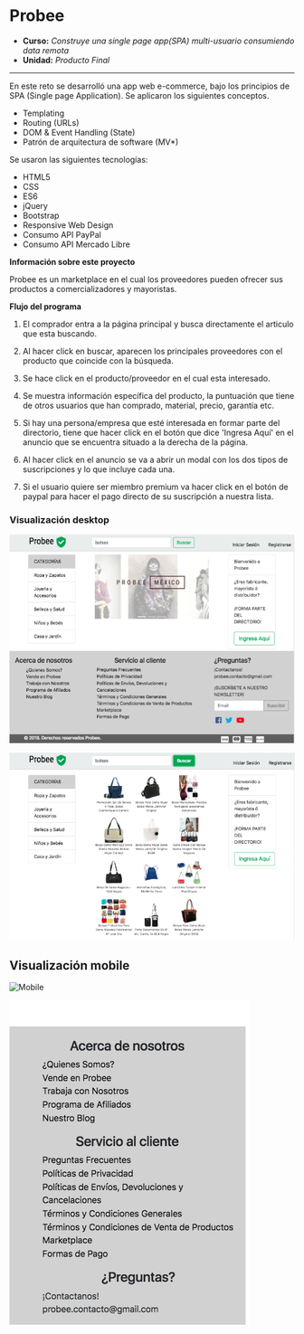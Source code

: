 # Probee

* **Curso:** _Construye una single page app(SPA) multi-usuario consumiendo data remota_
* **Unidad:** _Producto Final_

***

En este reto se desarrolló una app web e-commerce, bajo los principios de SPA (Single page Application). Se aplicaron los siguientes conceptos.

* Templating
* Routing (URLs)
* DOM & Event Handling (State)
* Patrón de arquitectura de software (MV*)

Se usaron las siguientes tecnologías:

* HTML5
* CSS
* ES6
* jQuery
* Bootstrap
* Responsive Web Design
* Consumo API PayPal
* Consumo API Mercado Libre

**Información sobre este proyecto**

Probee es un marketplace en el cual los proveedores pueden ofrecer sus productos a comercializadores y mayoristas.

**Flujo del programa**

1. El comprador entra a la página principal y busca directamente el articulo que esta buscando.

2. Al hacer click en buscar, aparecen los principales proveedores con el producto que coincide con la búsqueda.

3. Se hace click en el producto/proveedor en el cual esta interesado.

4. Se muestra información específica del producto, la puntuación que tiene de otros usuarios que han comprado, material, precio, garantía etc.

5. Si hay una persona/empresa que esté interesada en formar parte del directorio, tiene que hacer click en el botón que dice 'Ingresa Aquí' en el anuncio que se encuentra situado a la derecha de la página.

6. Al hacer click en el anuncio se va a abrir un modal con los dos tipos de suscripciones y lo que incluye cada una.

7. Si el usuario quiere ser miembro premium va hacer click en el botón de paypal para hacer el pago directo de su suscripción a nuestra lista.



### Visualización desktop
![Desktop](assets/images/desktop1.png)

![Desktop](assets/images/desktop2.png)

## Visualización mobile 
![Mobile](assets/images/mobile.png)

![Mobile](assets/images/mobile2.png)